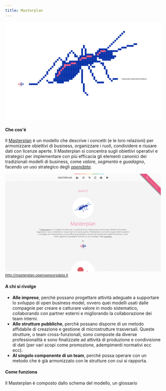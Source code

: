 ```yaml
---
title: Masterplan
---
```


![Logo Masterplan](assets/img/work/proj-3/projectopendata.svg)

#### Che cos'è

Il [Masterplan](https://it.wikipedia.org/wiki/Masterplan_(urbanistica)#Definizione) è un modello che descrive i concetti (e le loro relazioni) per armonizzare obiettivi di business, organizzare i ruoli, condividere e riusare dati con licenze aperte. Il Masterplan si concentra sugli obiettivi operativi e strategici per implementare con più efficacia gli elementi canonici dei tradizionali modelli di business, come *valore*, *segmento* e *guadagno*, facendo un uso strategico degli [*opendata*](http://opendatahandbook.org/guide/it/).

[![screenshot masterplan](assets/img/work/proj-3/screenshot.png)](http://masterplan.opensensorsdata.it)
<small>http://masterplan.opensensorsdata.it</small>

#### A chi si rivolge

- **Alle imprese**, perché possano progettare attività adeguate a supportare lo sviluppo di open business model, ovvero quei modelli usati dalle compagnie per creare e catturare valore in modo sistematico, collaborando con partner esterni e migliorando la collaborazione dei team interni.  
- **Alle strutture pubbliche**, perchè possano disporre di un metodo affidabile di creazione e gestione di  microstrutture trasversali. Queste strutture, o team cross-funzionali, sono composte da diverse professionalità e sono finalizzate ad attività di produzione e condivisione di dati (per vari scopi come promozione, adempimenti normativi ecc ecc).
- **Al singolo componente di un team**, perché possa  operare con un metodo che è già armonizzato con le strutture con cui si rapporta.


#### Come funziona

Il Masterplan è composto dallo schema del modello, un glossario